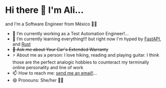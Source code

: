 # Hi there 👋 I'm Ali...

and I'm a Software Engineer from México 🌵🤠

- 🔭 I’m currently working as a Test Automation Engineer!...
- 🌱 I’m currently learning everything!!! but right now I'm hyped by [FastAPI](https://github.com/tiangolo/fastapi), and [Rust](https://github.com/rust-lang/rust)
- ~~💬 Ask me about Your Car's Extended Warranty~~
- ⚡ About me as a person: I love hiking, reading and playing guitar. I think those are the perfect analogic hobbies to counteract my terminally online personality and line of work
- 📫 How to reach me: [send me an email!](mailto:maldonadoali95@gmail.com)...
-  😄 Pronouns: She/her 🏳️‍⚧️

<!--
**alimaldonado/alimaldonado** is a ✨ _special_ ✨ repository because its `README.md` (this file) appears on your GitHub profile.

Here are some ideas to get you started:

- 🔭 I’m currently working on ...
- 🌱 I’m currently learning ...
- 👯 I’m looking to collaborate on ...
- 🤔 I’m looking for help with ...
- 💬 Ask me about ...
- 📫 How to reach me: ...
- ⚡ Fun fact: ...

-->
